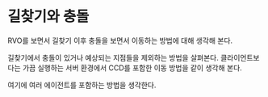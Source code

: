 # 길찾기와 충돌 

RVO를 보면서 길찾기 이후 충돌을 보면서 이동하는 방법에 대해 생각해 본다. 

길찾기에서 충돌이 있거나 예상되는 지점들을 제외하는 방법을 살펴본다.
클라이언트보다는 가끔 실행하는 서버 환경에서 CCD를 포함한 이동 방법을 
같이 생각해 본다. 

여기에 여러 에이전트를 포함하는 방법을 생각한다. 



